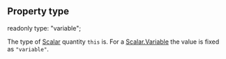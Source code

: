 ## Property type

<declaration>

readonly type: "variable";

</declaration>

The type of [Scalar](reference/v/0.2.1/quantities/Scalar) quantity `this`
is. For a [Scalar.Variable](reference/v/0.2.1/quantities/Scalar.Variable) the value is
fixed as `"variable"`.